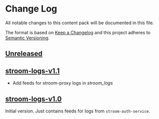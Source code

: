 # Change Log

All notable changes to this content pack will be documented in this file.

The format is based on [Keep a Changelog](http://keepachangelog.com/)
and this project adheres to [Semantic Versioning](http://semver.org/).

## [Unreleased]

## [stroom-logs-v1.1]

* Add feeds for stroom-proxy logs in _stroom_logs_

## [stroom-logs-v1.0]

Initial version. Just contains feeds for logs from `stroom-auth-service`.


[Unreleased]: https://github.com/gchq/stroom-content/compare/stroom-logs-v1.1...HEAD
[stroom-logs-v1.1]: https://github.com/gchq/stroom-content/compare/stroom-logs-v1.0...stroom-logs-v1.1
[stroom-logs-v1.0]: https://github.com/gchq/stroom-content/compare/stroom-logs-v1.0...stroom-logs-v1.0
